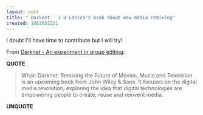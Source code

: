 ```yaml
---
layout: post
title: " Darknet - J D Lasica's book about new media remixing"
created: 1083655221
---
```

I doubt I'll have time to contribute but I will try!

From <a href="http://www.socialtext.net/darknet/index.cgi?login=user148">Darknet - An experiment in group editing</a>:
<p><strong>QUOTE</strong></p><blockquote>What: Darknet: Remixing the Future of Movies, Music and Television is an upcoming book from John Wiley &#38; Sons. It focuses on the digital media revolution, exploring the idea that digital technologies are empowering people to create, reuse and reinvent media.</blockquote><p><strong>UNQUOTE</strong></p>

